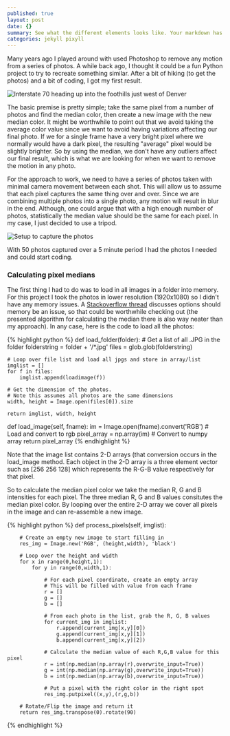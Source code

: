 ```yaml
---
published: true
layout: post
date: {}
summary: See what the different elements looks like. Your markdown has never looked better. I promise.
categories: jekyll pixyll
---
```



Many years ago I played around with used Photoshop to remove any motion from a series of photos. A while back ago, I thought it could be a fun Python project to try to recreate something similar. After a bit of hiking (to get the photos) and a bit of coding, I got my first result.

![Interstate 70 heading up into the foothills just west of Denver](https://cloud.githubusercontent.com/assets/12212438/8763796/dd151dd4-2d6b-11e5-9c6f-69b060886ddc.jpg)


The basic premise is pretty simple; take the same pixel from a number of photos and find the median color, then create a new image with the new median color. It might be worthwhile to point out that we avoid taking the average color value since we want to avoid having variations affecting our final photo. If we for a single frame have a very bright pixel where we normally would have a dark pixel, the resulting "average" pixel would be slightly brighter. So by using the median, we don't have any outliers affect our final result, which is what we are looking for when we want to remove the motion in any photo.

For the approach to work, we need to have a series of photos taken with minimal camera movement between each shot. This will allow us to assume that each pixel captures the same thing over and over. Since we are combining multiple photos into a single photo, any motion will result in blur in the end. Although, one could argue that with a high enough number of photos, statistically the median value should be the same for each pixel. In my case, I just decided to use a tripod.

![Setup to capture the photos](https://cloud.githubusercontent.com/assets/12212438/8763834/a3756d98-2d6d-11e5-95ee-76f2956db2ec.jpg)

With 50 photos captured over a 5 minute period I had the photos I needed and could start coding.

### Calculating pixel medians

The first thing I had to do was to load in all images in a folder into memory. For this project I took the photos in lower resolution (1920x1080) so I didn't have any memory issues. A [Stackoverflow thread](http://stackoverflow.com/questions/26457220/python-memory-management-with-a-median-image-stacker) discusses options should memory be an issue, so that could be worthwhile checking out (the presented algorithm for calculating the median there is also way neater than my approach). In any case, here is the code to load all the photos:

{% highlight python %}
def load_folder(folder):
    # Get a list of all .JPG in the folder
    folderstring = folder + '/*.jpg'
    files = glob.glob(folderstring)  
    
    # Loop over file list and load all jpgs and store in array/list
    imglist = []
    for f in files:
        imglist.append(loadimage(f))  

    # Get the dimension of the photos.
    # Note this assumes all photos are the same dimensions
    width, height = Image.open(files[0]).size    
   
    return imglist, width, height
    
def load_image(self, fname):
        im = Image.open(fname).convert('RGB')  # Load and convert to rgb
        pixel_array = np.array(im) # Convert to numpy array
        return pixel_array
{% endhighlight %}

Note that the image list contains 2-D arrays (that conversion occurs in the load_image method. Each object in the 2-D array is a three element vector such as [256 256 128] which represents the R-G-B value respectively for that pixel.

So to calculate the median pixel color we take the median R, G and B intensities for each pixel. The three median R, G and B values consitutes the median pixel color. By looping over the entire 2-D array we cover all pixels in the image and can re-assemble a new image.

{% highlight python %}
def process_pixels(self, imglist):
    
        # Create an empty new image to start filling in
        res_img = Image.new('RGB', (height,width), 'black')
        
        # Loop over the height and width
        for x in range(0,height,1):
            for y in range(0,width,1):
                
                # For each pixel coordinate, create an empty array
                # This will be filled with value from each frame
                r = []
                g = []
                b = []
                
                # From each photo in the list, grab the R, G, B values
                for current_img in imglist:
                    r.append(current_img[x,y][0])
                    g.append(current_img[x,y][1])
                    b.append(current_img[x,y][2])
                    
                # Calculate the median value of each R,G,B value for this pixel
                r = int(np.median(np.array(r),overwrite_input=True))
                g = int(np.median(np.array(g),overwrite_input=True))
                b = int(np.median(np.array(b),overwrite_input=True))
            
                # Put a pixel with the right color in the right spot
                res_img.putpixel((x,y),(r,g,b))
        
        # Rotate/Flip the image and return it
        return res_img.transpose(0).rotate(90)
{% endhighlight %}


   
